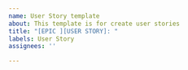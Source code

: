 ```yaml
---
name: User Story template
about: This template is for create user stories
title: "[EPIC ][USER STORY]: "
labels: User Story
assignees: ''

---
```



